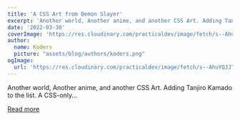 ```yaml
---
title: 'A CSS Art from Demon Slayer'
excerpt: 'Another world, Another anime, and another CSS Art. Adding Tanjiro Kamado to the list. A CSS-only...'
date: '2022-03-30'
coverImage: 'https://res.cloudinary.com/practicaldev/image/fetch/s--AhuYQJJT--/c_imagga_scale,f_auto,fl_progressive,h_420,q_auto,w_1000/https://dev-to-uploads.s3.amazonaws.com/uploads/articles/pmpn00c5mmw3jqanivyh.png'
author:
  name: Koders
  picture: "assets/blog/authors/koders.png"
ogImage:
  url: 'https://res.cloudinary.com/practicaldev/image/fetch/s--AhuYQJJT--/c_imagga_scale,f_auto,fl_progressive,h_420,q_auto,w_1000/https://dev-to-uploads.s3.amazonaws.com/uploads/articles/pmpn00c5mmw3jqanivyh.png'
---
```


Another world, Another anime, and another CSS Art. Adding Tanjiro Kamado to the list. A CSS-only...

[Read more](https://dev.to/afif/a-css-art-from-demon-slayer-4f0c)
